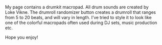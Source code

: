 My page contains a drumkit macropad. All drum sounds are created by Loke Vikne.
The drumroll randomizer button creates a drumroll that ranges from 5 to 20 beats, and will vary in length. 
I've tried to style it to look like one of the colorful macropads often used during DJ sets, music production etc. 

Hope you enjoy!
